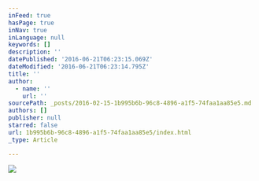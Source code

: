 ```yaml
---
inFeed: true
hasPage: true
inNav: true
inLanguage: null
keywords: []
description: ''
datePublished: '2016-06-21T06:23:15.069Z'
dateModified: '2016-06-21T06:23:14.795Z'
title: ''
author:
  - name: ''
    url: ''
sourcePath: _posts/2016-02-15-1b995b6b-96c8-4896-a1f5-74faa1aa85e5.md
authors: []
publisher: null
starred: false
url: 1b995b6b-96c8-4896-a1f5-74faa1aa85e5/index.html
_type: Article

---
```

![](https://s3-us-west-2.amazonaws.com/the-grid-img/p/653b07a3e8adcc0da7fc70ed2e8e5a4afebccea8.jpg)